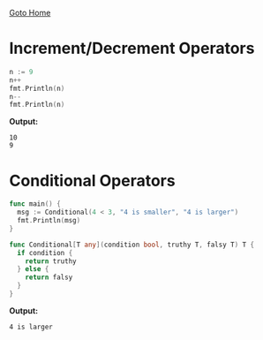 [Goto Home](../README.md)

# Increment/Decrement Operators

```go
n := 9
n++
fmt.Println(n)
n--
fmt.Println(n)
```

**Output:**

```
10
9
```

# Conditional Operators

```go
func main() {
  msg := Conditional(4 < 3, "4 is smaller", "4 is larger")
  fmt.Println(msg)
}

func Conditional[T any](condition bool, truthy T, falsy T) T {
  if condition {
    return truthy
  } else {
    return falsy
  }
}
```

**Output:**

```
4 is larger
```
